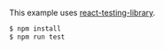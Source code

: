 This example uses [react-testing-library](https://github.com/testing-library/react-testing-library).

```bash
$ npm install
$ npm run test
```

